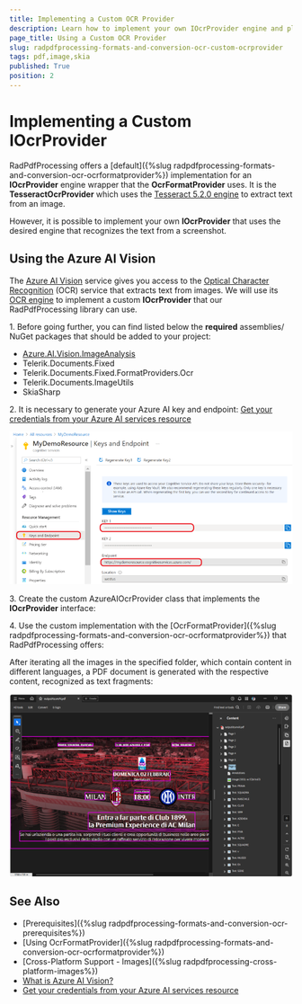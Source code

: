 ```yaml
---
title: Implementing a Custom OCR Provider
description: Learn how to implement your own IOcrProvider engine and plug it into the OcrFormatProvider that RadpdfProcessing offers.
page_title: Using a Custom OCR Provider
slug: radpdfprocessing-formats-and-conversion-ocr-custom-ocrprovider
tags: pdf,image,skia
published: True
position: 2
---
```


# Implementing a Custom IOcrProvider

RadPdfProcessing offers a [default]({%slug radpdfprocessing-formats-and-conversion-ocr-ocrformatprovider%}) implementation for an **IOcrProvider** engine wrapper that the **OcrFormatProvider** uses. It is the **TesseractOcrProvider** which uses the [Tesseract 5.2.0 engine](https://github.com/tesseract-ocr/tesseract?tab=readme-ov-file#tesseract-ocr) to extract text from an image. 

However, it is possible to implement your own **IOcrProvider** that uses the desired engine that recognizes the text from a screenshot. 

## Using the Azure AI Vision

The [Azure AI Vision](https://learn.microsoft.com/en-us/azure/ai-services/computer-vision/overview) service gives you access to the [Optical Character Recognition](https://learn.microsoft.com/en-us/azure/ai-services/computer-vision/overview-ocr) (OCR) service that extracts text from images. We will use its [OCR engine](https://learn.microsoft.com/en-us/azure/ai-services/computer-vision/overview-ocr#ocr-engine) to implement a custom **IOcrProvider** that our RadPdfProcessing library can use.

1\. Before going further, you can find listed below the **required** assemblies/ NuGet packages that should be added to your project:

* [Azure.AI.Vision.ImageAnalysis](https://www.nuget.org/packages/Azure.AI.Vision.ImageAnalysis)
* Telerik.Documents.Fixed
* Telerik.Documents.Fixed.FormatProviders.Ocr
* Telerik.Documents.ImageUtils
* SkiaSharp

2\.  It is necessary to generate your Azure AI key and endpoint: [Get your credentials from your Azure AI services resource](https://learn.microsoft.com/en-us/azure/ai-services/use-key-vault?tabs=azure-cli&pivots=programming-language-csharp)

![Azure AI key](images/azure-ai-key.png)  

3\. Create the custom AzureAIOcrProvider class that implements the **IOcrProvider** interface: 

<snippet id='libraries-pdf-formats-and-conversion-ocrformatprovider-azureaiocrprovider'/>
 
4\. Use the custom implementation with the [OcrFormatProvider]({%slug radpdfprocessing-formats-and-conversion-ocr-ocrformatprovider%}) that RadPdfProcessing offers:

<snippet id='libraries-pdf-formats-and-conversion-ocrformatprovider-use-custom-iocrprovider'/>

After iterating all the images in the specified folder, which contain content in different languages, a PDF document is generated with the respective content, recognized as text fragments:

![Azure AI result](images/azure-ai-result.png) 

## See Also

* [Prerequisites]({%slug radpdfprocessing-formats-and-conversion-ocr-prerequisites%})
* [Using OcrFormatProvider]({%slug radpdfprocessing-formats-and-conversion-ocr-ocrformatprovider%})
* [Cross-Platform Support - Images]({%slug radpdfprocessing-cross-platform-images%})
* [What is Azure AI Vision?](https://learn.microsoft.com/en-us/azure/ai-services/computer-vision/overview)
* [Get your credentials from your Azure AI services resource](https://learn.microsoft.com/en-us/azure/ai-services/use-key-vault?tabs=azure-cli&pivots=programming-language-csharp#get-your-credentials-from-your-azure-ai-services-resource)
